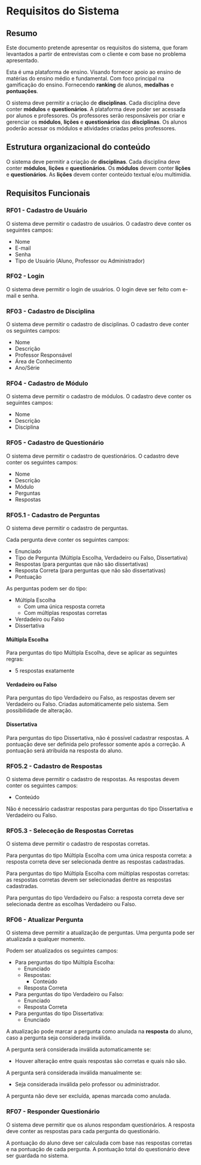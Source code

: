 # Requisitos do Sistema

## Resumo

Este documento pretende apresentar os requisitos do sistema, que foram levantados a partir de entrevistas com o cliente
e com base no problema apresentado.

Esta é uma plataforma de ensino. Visando fornecer apoio ao ensino de matérias do ensino médio e fundamental. Com foco
principal na gamificação do ensino.
Fornecendo **ranking** de alunos, **medalhas** e **pontuações**.

O sistema deve permitir a criação de **disciplinas**. Cada disciplina deve conter **módulos** e **questionários**.
A plataforma deve poder ser acessada por alunos e professores. Os professores serão responsáveis por criar e gerenciar
os **módulos**, **lições** e **questionários** das **disciplinas**. Os alunos poderão acessar os módulos e atividades criadas pelos
professores.

## Estrutura organizacional do conteúdo

O sistema deve permitir a criação de **disciplinas**. Cada disciplina deve conter **módulos**, **lições** e **questionários**.
Os **módulos** devem conter **lições** e **questionários**. As **lições** devem conter conteúdo textual e/ou multimídia.

## Requisitos Funcionais

### RF01 - Cadastro de Usuário

O sistema deve permitir o cadastro de usuários. O cadastro deve conter os seguintes campos:

- Nome
- E-mail
- Senha
- Tipo de Usuário (Aluno, Professor ou Administrador)

### RF02 - Login

O sistema deve permitir o login de usuários. O login deve ser feito com e-mail e senha.

### RF03 - Cadastro de Disciplina

O sistema deve permitir o cadastro de disciplinas. O cadastro deve conter os seguintes campos:

- Nome
- Descrição
- Professor Responsável
- Área de Conhecimento
- Ano/Série

### RF04 - Cadastro de Módulo

O sistema deve permitir o cadastro de módulos. O cadastro deve conter os seguintes campos:

- Nome
- Descrição
- Disciplina

### RF05 - Cadastro de Questionário

O sistema deve permitir o cadastro de questionários. O cadastro deve conter os seguintes campos:

- Nome
- Descrição
- Módulo
- Perguntas
- Respostas

### RF05.1 - Cadastro de Perguntas

O sistema deve permitir o cadastro de perguntas.

Cada pergunta deve conter os seguintes campos:

- Enunciado
- Tipo de Pergunta (Múltipla Escolha, Verdadeiro ou Falso, Dissertativa)
- Respostas (para perguntas que não são dissertativas)
- Resposta Correta (para perguntas que não são dissertativas)
- Pontuação

As perguntas podem ser do tipo:

- Múltipla Escolha
    - Com uma única resposta correta
    - Com múltiplas respostas corretas
- Verdadeiro ou Falso
- Dissertativa

#### Múltipla Escolha

Para perguntas do tipo Múltipla Escolha, deve se aplicar as seguintes regras:

- 5 respostas exatamente

#### Verdadeiro ou Falso

Para perguntas do tipo Verdadeiro ou Falso, as respostas devem ser Verdadeiro ou Falso.
Criadas automáticamente pelo sistema. Sem possibilidade de alteração.

#### Dissertativa

Para perguntas do tipo Dissertativa, não é possível cadastrar respostas. A pontuação deve ser definida pelo professor somente
após a correção. A pontuação será atribuída na resposta do aluno.

### RF05.2 - Cadastro de Respostas

O sistema deve permitir o cadastro de respostas. As respostas devem conter os seguintes campos:

- Conteúdo

Não é necessário cadastrar respostas para perguntas do tipo Dissertativa e Verdadeiro ou Falso.

### RF05.3 - Seleceção de Respostas Corretas

O sistema deve permitir o cadastro de respostas corretas.

Para perguntas do tipo Múltipla Escolha com uma única resposta correta: a resposta correta deve ser selecionada dentre
as respostas cadastradas.

Para perguntas do tipo Múltipla Escolha com múltiplas respostas corretas: as respostas corretas devem ser selecionadas
dentre as respostas cadastradas.

Para perguntas do tipo Verdadeiro ou Falso: a resposta correta deve ser selecionada dentre as escolhas Verdadeiro ou
Falso.

### RF06 - Atualizar Pergunta

O sistema deve permitir a atualização de perguntas. Uma pergunta pode ser atualizada a qualquer momento.

Podem ser atualizados os seguintes campos:

- Para perguntas do tipo Múltipla Escolha:
    - Enunciado
    - Respostas:
        - Conteúdo
    - Resposta Correta
- Para perguntas do tipo Verdadeiro ou Falso:
    - Enunciado
    - Resposta Correta
- Para perguntas do tipo Dissertativa:
    - Enunciado

A atualização pode marcar a pergunta como anulada na **resposta** do aluno, caso a pergunta
seja considerada inválida.

A pergunta será considerada inválida automaticamente se:

- Houver alteração entre quais respostas são corretas e quais não são.

A pergunta será considerada inválida manualmente se:

- Seja considerada inválida pelo professor ou administrador.

A pergunta não deve ser excluída, apenas marcada como anulada.

### RF07 - Responder Questionário

O sistema deve permitir que os alunos respondam questionários. A resposta deve conter as respostas para cada pergunta
do questionário.

A pontuação do aluno deve ser calculada com base nas respostas corretas e na pontuação de cada pergunta. A pontuação
total do questionário deve ser guardada no sistema.






